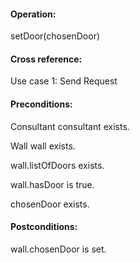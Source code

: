 #### Operation: 

setDoor(chosenDoor) 

#### Cross reference: 

Use case 1: Send Request 

#### Preconditions: 

Consultant consultant exists. 

Wall wall exists. 

wall.listOfDoors exists. 

wall.hasDoor is true.

chosenDoor exists.

#### Postconditions: 

wall.chosenDoor is set. 
